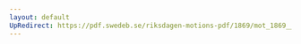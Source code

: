 ```yaml
---
layout: default
UpRedirect: https://pdf.swedeb.se/riksdagen-motions-pdf/1869/mot_1869__ak__00140.pdf
---
```

